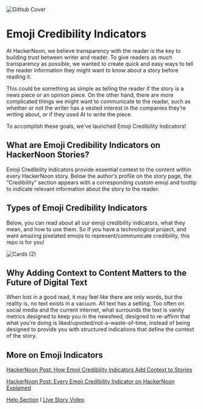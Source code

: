 ![Github Cover](https://github.com/hackernoon/credibility-indicators/assets/53912722/8053abb6-7d35-470c-adb9-41a3fc17dbc1)


# Emoji Credibility Indicators
At HackerNoon, we believe transparency with the reader is the key to building trust between writer and reader. To give readers as much transparency as possible, we wanted to create quick and easy ways to tell the reader information they might want to know about a story before reading it.

This could be something as simple as telling the reader if the story is a news piece or an opinion piece. On the other hand, there are more complicated things we might want to communicate to the reader, such as whether or not the writer has a vested interest in the companies they’re writing about, or if they used AI to write the piece.

To accomplish these goals, we’ve launched Emoji Credibility Indicators! 

## What are Emoji Credibility Indicators on HackerNoon Stories?
Emoji Credibility Indicators provide essential context to the content within every HackerNoon story. Below the author’s profile on the story page, the “Credibility” section appears with a corresponding custom emoji and tooltip to indicate relevant information about the story to the reader.

## Types of Emoji Credibility Indicators
Below, you can read about all our emoji credibility indicators, what they mean, and how to use them. So if you have a technological project, and want amazing pixelated emojis to represent/communicate credibility, this repo is for you!

![Cards (2)](https://github.com/hackernoon/credibility-indicators/assets/53912722/6970c432-b404-4473-b9a7-536bc2cc8bfc)

## Why Adding Context to Content Matters to the Future of Digital Text
When lost in a good read, it may feel like there are only words, but the reality is, no text exists in a vacuum. All text has a setting. Too often on social media and the current internet, what surrounds the text is vanity metrics designed to keep you in the newsfeed, designed to re-affirm that what you’re doing is liked/upvoted/not-a-waste-of-time, instead of being designed to provide you with structured indications that define the context of the story.

## More on Emoji Indicators

[HackerNoon Post: How Emoji Credibility Indicators Add Context to Stories](https://hackernoon.com/how-emoji-credibility-indicators-add-context-to-stories)

[HackerNoon Post: Every Emoji Credibility Indicator on HackerNoon Explained](https://hackernoon.com/every-emoji-credibility-indicator-on-hackernoon-explained)

[Help Section](https://help.hackernoon.com/emoji-credibility-indicators)  I  [Live Story Video](https://www.youtube.com/watch?v=dZdXRnmdQtQ)       
